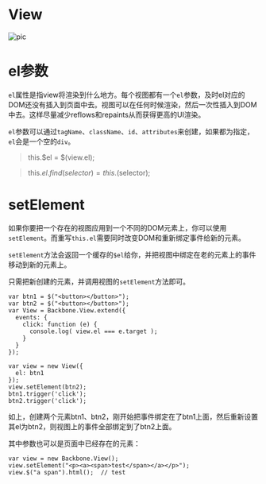 # View

![pic](http://7mj4a6.com1.z0.glb.clouddn.com/20160328102036257.png)

# el参数

`el`属性是指view将渲染到什么地方。每个视图都有一个`el`参数，及时el对应的DOM还没有插入到页面中去。视图可以在任何时候渲染，然后一次性插入到DOM中去。这样尽量减少reflows和repaints从而获得更高的UI渲染。

`el`参数可以通过`tagName`、`className`、`id`、`attributes`来创建，如果都为指定，`el`会是一个空的`div`。

> this.$el = $(view.el);

> this.$el.find(selector) = this.$(selector);

# setElement

如果你要把一个存在的视图应用到一个不同的DOM元素上，你可以使用`setElement`。而重写`this.el`需要同时改变DOM和重新绑定事件给新的元素。

`setElement`方法会返回一个缓存的`$el`给你，并把视图中绑定在老的元素上的事件移动到新的元素上。

只需把新创建的元素，并调用视图的`setElement`方法即可。

    var btn1 = $("<button></button>");
    var btn2 = $("<button></button>");
    var View = Backbone.View.extend({
      events: {
        click: function (e) {
          console.log( view.el === e.target );
        }
      }
    });

    var view = new View({
      el: btn1
    });
    view.setElement(btn2);
    btn1.trigger('click');
    btn2.trigger('click');

如上，创建两个元素btn1、btn2，刚开始把事件绑定在了btn1上面，然后重新设置其el为btn2，则视图上的事件全部绑定到了btn2上面。

其中参数也可以是页面中已经存在的元素：

    var view = new Backbone.View();
    view.setElement("<p><a><span>test</span></a></p>");
    view.$("a span").html();  // test
